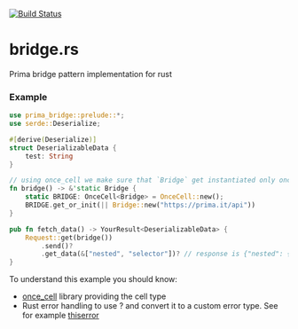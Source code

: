 [![Build Status](https://drone-1.prima.it/api/badges/primait/bridge.rs/status.svg)](https://drone-1.prima.it/primait/bridge.rs)

# bridge.rs
Prima bridge pattern implementation for rust

### Example


```rust
use prima_bridge::prelude::*;
use serde::Deserialize;

#[derive(Deserialize)]
struct DeserializableData {
    test: String
}

// using once_cell we make sure that `Bridge` get instantiated only once
fn bridge() -> &'static Bridge {
    static BRIDGE: OnceCell<Bridge> = OnceCell::new();
    BRIDGE.get_or_init(|| Bridge::new("https://prima.it/api"))
}

pub fn fetch_data() -> YourResult<DeserializableData> {
    Request::get(bridge())
        .send()?
        .get_data(&["nested", "selector"])? // response is {"nested": {"selector": {"data": "test"}}}
}           
```

To understand this example you should know:
 - [once_cell](https://crates.io/crates/once_cell) library providing the cell type
 - Rust error handling to use ? and convert it to a custom error type. See for example [thiserror](https://crates.io/crates/thiserror)